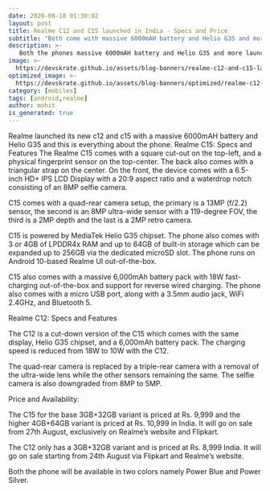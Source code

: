```yaml
---
date: 2020-08-18 01:30:02
layout: post
title: Realme C12 and C15 launched in India - Specs and Price
subtitle: "Both come with massive 6000mAH battery and Helio G35 and more."
description: >-
   Both the phones massive 6000mAH battery and Helio G35 and more launched in India here is everything you need to know.
image: >-
  https://devskrate.github.io/assets/blog-banners/realme-c12-and-c15-launch-in-india.jpg
optimized_image: >-
  https://devskrate.github.io/assets/blog-banners/optimized/realme-c12-and-c15-launch-in-india.webp
category: [mobiles]
tags: [android,realme]
author: mohit
is_generated: true
---
```

Realme launched its new c12 and c15 with a massive 6000mAH battery and Helio G35 and this is everything about the phone.
Realme C15: Specs and Features
The Realme C15 comes with a square cut-out on the top-left, and a physical fingerprint sensor on the top-center. The back also comes with a triangular strap on the center. On the front, the device comes with a 6.5-inch HD+ IPS LCD Display with a 20:9 aspect ratio and a waterdrop notch consisting of an 8MP selfie camera.

C15 comes with a quad-rear camera setup, the primary is a 13MP (f/2.2) sensor, the second is an 8MP ultra-wide sensor with a 119-degree FOV, the third is a 2MP depth and the last is a 2MP retro camera.

C15 is powered by MediaTek Helio G35 chipset. The phone also comes with 3 or 4GB of LPDDR4x RAM and up to 64GB of built-in storage which can be expanded up to 256GB via the dedicated microSD slot. The phone runs on Android 10-based Realme UI out-of-the-box.

C15 also comes with a massive 6,000mAh battery pack with 18W fast-charging out-of-the-box and support for reverse wired charging. The phone also comes with a micro USB port, along with a 3.5mm audio jack, WiFi 2.4GHz, and Bluetooth 5.

Realme C12: Specs and Features

The C12 is a cut-down version of the C15 which comes with the same display, Helio G35 chipset, and a 6,000mAh battery pack. The charging speed is reduced from 18W to 10W with the C12.

The quad-rear camera is replaced by a triple-rear camera with a removal of the ultra-wide lens while the other sensors remaining the same. The selfie camera is also downgraded from 8MP to 5MP.

Price and Availability:

The C15 for the base 3GB+32GB variant is priced at Rs. 9,999 and the higher 4GB+64GB variant is priced at Rs. 10,999 in India. It will go on sale from 27th August, exclusively on Realme’s website and Flipkart.

The C12 only has a 3GB+32GB variant and is priced at Rs. 8,999 India. It will go on sale starting from 24th August via Flipkart and Realme’s website.

Both the phone will be available in two colors namely Power Blue and Power Silver.
